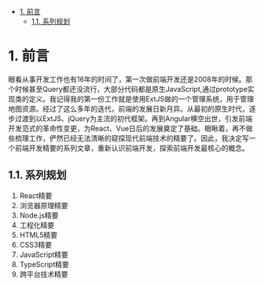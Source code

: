 - [1. 前言](#1-前言)
  - [1.1. 系列规划](#11-系列规划)


# 1. 前言
眼看从事开发工作也有16年的时间了，第一次做前端开发还是2008年的时候。那个时候甚至Query都还没流行，大部分代码都是原生JavaScript,通过prototype实现类的定义。我记得我的第一份工作就是使用ExtJS做的一个管理系统，用于管理地图资源。经过了这么多年的迭代，前端的发展日新月异。从最初的原生时代，逐步过渡到以ExtJS、jQuery为主流的初代框架。再到Angular横空出世，引发前端开发范式的革命性变更，为React、Vue日后的发展奠定了基础。眼瞅着，再不做些梳理工作，俨然已经无法清晰的窥探现代前端技术的精要了。因此，我决定写一个前端开发精要的系列文章，重新认识前端开发，探索前端开发最核心的概念。

## 1.1. 系列规划
1. React精要
2. 浏览器原理精要
4. Node.js精要
5. 工程化精要
6. HTML5精要
7. CSS3精要
8. JavaScript精要
9. TypeScript精要
3. 跨平台技术精要